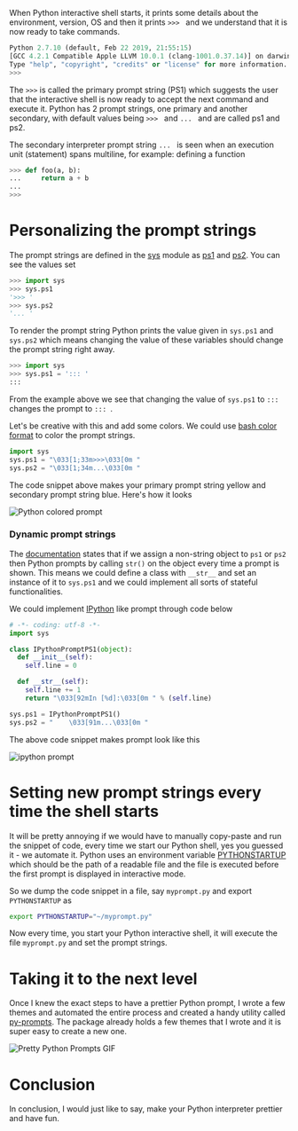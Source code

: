When Python interactive shell starts, it prints some details about the environment, version, OS and then it prints `>>> ` and we understand that it is now ready to take commands.

```py
Python 2.7.10 (default, Feb 22 2019, 21:55:15)
[GCC 4.2.1 Compatible Apple LLVM 10.0.1 (clang-1001.0.37.14)] on darwin
Type "help", "copyright", "credits" or "license" for more information.
>>>
```

The `>>>` is called the primary prompt string (PS1) which suggests the user that the interactive shell is now
ready to accept the next command and execute it. Python has 2 prompt strings, one primary and another secondary,
with default values being `>>> ` and `... ` and are called ps1 and ps2.

The secondary interpreter prompt string `... ` is seen when an execution unit (statement) spans multiline, for example: defining a function

```py
>>> def foo(a, b):
...     return a + b
...
>>>
```

# Personalizing the prompt strings
The prompt strings are defined in the [sys](https://docs.python.org/3/library/sys.html) module as [ps1](https://docs.python.org/3/library/sys.html#sys.ps1) and [ps2](https://docs.python.org/3/library/sys.html#sys.ps2). You can see the values set

```py
>>> import sys
>>> sys.ps1
'>>> '
>>> sys.ps2
'... '
```

To render the prompt string Python prints the value given in `sys.ps1` and `sys.ps2` which means changing the value of these variables should change the prompt string right away.

```py
>>> import sys
>>> sys.ps1 = '::: '
:::
```

From the example above we see that changing the value of `sys.ps1` to `::: ` changes the prompt to `::: `.

Let's be creative with this and add some colors. We could use [bash color format](https://misc.flogisoft.com/bash/tip_colors_and_formatting) to color the prompt strings.

```py
import sys
sys.ps1 = "\033[1;33m>>>\033[0m "
sys.ps2 = "\033[1;34m...\033[0m "
```

The code snippet above makes your primary prompt string yellow and secondary prompt string blue. Here's how it looks

![Python colored prompt](https://user-images.githubusercontent.com/4745789/74849351-992b3b80-535e-11ea-8f17-6d473fcfe1cd.png)

### Dynamic prompt strings

The [documentation](https://docs.python.org/3/library/sys.html#sys.ps2) states that if we assign a non-string object to `ps1` or `ps2` then Python prompts by calling `str()` on the object every time a prompt is shown. This means we could define a class with `__str__` and set an instance of it to `sys.ps1` and we could implement all sorts of stateful functionalities.

We could implement [IPython](https://ipython.org/) like prompt through code below

```py
# -*- coding: utf-8 -*-
import sys

class IPythonPromptPS1(object):
  def __init__(self):
    self.line = 0

  def __str__(self):
    self.line += 1
    return "\033[92mIn [%d]:\033[0m " % (self.line)

sys.ps1 = IPythonPromptPS1()
sys.ps2 = "    \033[91m...\033[0m "
```

The above code snippet makes prompt look like this

![ipython prompt](https://user-images.githubusercontent.com/4745789/74849305-8dd81000-535e-11ea-8da8-b03b5bd926eb.png)

# Setting new prompt strings every time the shell starts
It will be pretty annoying if we would have to manually copy-paste and run the snippet of code, every time we start our Python shell, yes you guessed it - we automate it. Python uses an environment variable [PYTHONSTARTUP](https://docs.python.org/3/using/cmdline.html#envvar-PYTHONSTARTUP) which should be the path of a readable file and the file is executed before the first prompt is displayed in interactive mode.

So we dump the code snippet in a file, say `myprompt.py` and export `PYTHONSTARTUP` as

```sh
export PYTHONSTARTUP="~/myprompt.py"
```

Now every time, you start your Python interactive shell, it will execute the file `myprompt.py` and set the prompt strings.

# Taking it to the next level
Once I knew the exact steps to have a prettier Python prompt, I wrote a few themes and automated the entire process and created
a handy utility called [py-prompts](https://github.com/arpitbbhayani/py-prompts). The package already holds a few themes that
I wrote and it is super easy to create a new one.

![Pretty Python Prompts GIF](https://user-images.githubusercontent.com/4745789/74849503-c972da00-535e-11ea-83bc-57428539b045.gif)

# Conclusion
In conclusion, I would just like to say, make your Python interpreter prettier and have fun.
